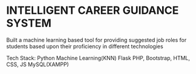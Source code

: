 # INTELLIGENT CAREER GUIDANCE SYSTEM

Built a machine learning based tool for providing suggested job roles for students based upon their proficiency in different technologies

Tech Stack:
Python
Machine Learning(KNN)
Flask
PHP, Bootstrap, HTML, CSS, JS
MySQL(XAMPP)

